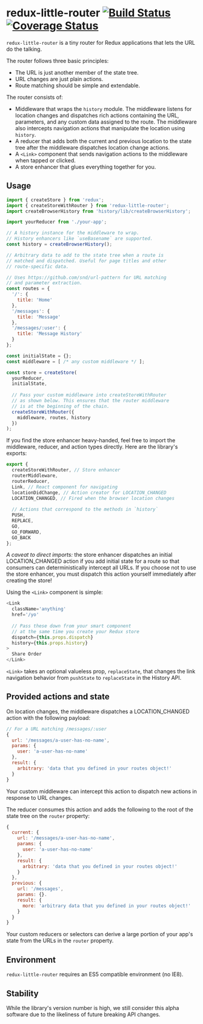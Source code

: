 # redux-little-router [![Build Status](https://travis-ci.org/FormidableLabs/redux-little-router.svg?branch=master)](https://travis-ci.org/FormidableLabs/redux-little-router) [![Coverage Status](https://coveralls.io/repos/github/FormidableLabs/redux-little-router/badge.svg?branch=master)](https://coveralls.io/github/FormidableLabs/redux-little-router?branch=master)

`redux-little-router` is a tiny router for Redux applications that lets the URL do the talking.

The router follows three basic principles:

- The URL is just another member of the state tree.
- URL changes are just plain actions.
- Route matching should be simple and extendable.

The router consists of:

- Middleware that wraps the `history` module. The middleware listens for location changes and dispatches rich actions containing the URL, parameters, and any custom data assigned to the route. The middleware also intercepts navigation actions that manipulate the location using `history`.
- A reducer that adds both the current and previous location to the state tree after the middleware dispatches location change actions.
- A `<Link>` component that sends navigation actions to the middleware when tapped or clicked.
- A store enhancer that glues everything together for you.

## Usage

```js
import { createStore } from 'redux';
import { createStoreWithRouter } from 'redux-little-router';
import createBrowserHistory from 'history/lib/createBrowserHistory';

import yourReducer from './your-app';

// A history instance for the middleware to wrap.
// History enhancers like `useBasename` are supported.
const history = createBrowserHistory();

// Arbitrary data to add to the state tree when a route is
// matched and dispatched. Useful for page titles and other
// route-specific data.

// Uses https://github.com/snd/url-pattern for URL matching
// and parameter extraction.
const routes = {
  '/': {
    title: 'Home'
  },
  '/messages': {
    title: 'Message'
  },
  '/messages/:user': {
    title: 'Message History'
  }
};

const initialState = {};
const middleware = [ /* any custom middleware */ ];

const store = createStore(
  yourReducer,
  initialState,
  
  // Pass your custom middleware into createStoreWithRouter
  // as shown below. This ensures that the router middleware
  // is at the beginning of the chain.
  createStoreWithRouter({
    middleware, routes, history
  })
);
```

If you find the store enhancer heavy-handed, feel free to import the middleware, reducer, and action types directly. Here are the library's exports:

```js
export {
  createStoreWithRouter, // Store enhancer
  routerMiddleware,
  routerReducer,
  Link, // React component for navigating
  locationDidChange, // Action creator for LOCATION_CHANGED
  LOCATION_CHANGED, // Fired when the browser location changes
  
  // Actions that correspond to the methods in `history`
  PUSH,
  REPLACE,
  GO,
  GO_FORWARD,
  GO_BACK
};
```

*A caveat to direct imports:* the store enhancer dispatches an initial LOCATION_CHANGED action if you add initial state for a route so that consumers can deterministically intercept all URLs. If you choose not to use the store enhancer, you must dispatch this action yourself immediately after creating the store!

Using the `<Link>` component is simple:

```js
<Link
  className='anything'
  href='/yo'
  
  // Pass these down from your smart component
  // at the same time you create your Redux store
  dispatch={this.props.dispatch}
  history={this.props.history}
>
  Share Order
</Link>
```

`<Link>` takes an optional valueless prop, `replaceState`, that changes the link navigation behavior from `pushState` to `replaceState` in the History API.

## Provided actions and state

On location changes, the middleware dispatches a LOCATION_CHANGED action with the following payload:

```js
// For a URL matching /messages/:user
{
  url: '/messages/a-user-has-no-name',
  params: {
    user: 'a-user-has-no-name'
  },
  result: {
    arbitrary: 'data that you defined in your routes object!'
  }
}
```

Your custom middleware can intercept this action to dispatch new actions in response to URL changes.

The reducer consumes this action and adds the following to the root of the state tree on the `router` property:

```js
{
  current: {
    url: '/messages/a-user-has-no-name',
    params: {
      user: 'a-user-has-no-name'
    },
    result: {
      arbitrary: 'data that you defined in your routes object!'
    }
  },
  previous: {
    url: '/messages',
    params: {}.
    result: {
      more: 'arbitrary data that you defined in your routes object!'
    }
  }
}
```

Your custom reducers or selectors can derive a large portion of your app's state from the URLs in the `router` property.

## Environment

`redux-little-router` requires an ES5 compatible environment (no IE8).

## Stability

While the library's version number is high, we still consider this alpha software due to the likeliness of future breaking API changes.
